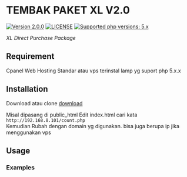 # TEMBAK PAKET XL V2.0

 [![Version 2.0.0](https://img.shields.io/badge/version-2.0.0-green.svg "Version 2.0.0")](#) [![LICENSE](https://img.shields.io/badge/licence-GPL--3.0-blue.svg "LICENSE")](https://github.com/adipatiarya/XLRequest/blob/master/LICENSE) [![Supported php versions: 5.x](https://img.shields.io/badge/php-5.x-green.svg "Supported php versions: 5.x")](https://www.python.org/downloads/)

*XL Direct Purchase Package*

## Requirement
Cpanel Web Hosting Standar atau vps terinstal lamp yg suport php 5.x.x

## Installation

Download atau clone
[download](https://github.com/adipatiarya/XLRequest/archive/XlRequest-V2.0.zip)

Misal dipasang di public_html
Edit index.html cari kata ```http://192.168.8.101/count.php``` <br/>
Kemudian Rubah dengan domain yg digunakan. bisa juga berupa ip jika menggunakan vps


## Usage



### Examples
